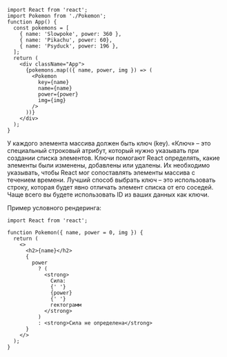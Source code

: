 ```
import React from 'react';
import Pokemon from './Pokemon';
function App() {
  const pokemons = [
    { name: 'Slowpoke', power: 360 },
    { name: 'Pikachu', power: 60},
    { name: 'Psyduck', power: 196 },
  ];
  return (
    <div className="App">
      {pokemons.map(({ name, power, img }) => (
        <Pokemon
          key={name}
          name={name}
          power={power}
          img={img}
        />
      ))}
    </div>
  );
}
```
У каждого элемента массива должен быть ключ (key). «Ключ» – это специальный строковый атрибут, который нужно указывать при создании списка элементов.
Ключи помогают React определять, какие элементы были изменены, добавлены или удалены. Их необходимо указывать, чтобы React мог сопоставлять элементы массива с течением времени. Лучший способ выбрать ключ – это использовать строку, которая будет явно отличать элемент списка от его соседей. Чаще всего вы будете использовать ID из ваших данных как ключи.

Пример условного рендеринга:
```
import React from 'react';

function Pokemon({ name, power = 0, img }) {
  return (
    <>
      <h2>{name}</h2>
      {
        power
          ? (
            <strong>
              Сила:
              {' '}
              {power}
              {' '}
              гектограмм
            </strong>
          )
          : <strong>Сила не определена</strong>
      }
    </>
  );
}
```
